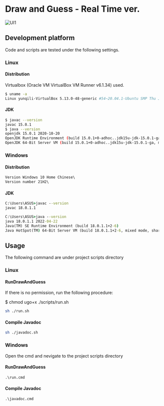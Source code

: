 # Draw and Guess - Real Time ver.

![UI1](https://user-images.githubusercontent.com/31975605/185590628-5df8d6b9-1595-443d-8793-611b6e509646.png)

## Development platform

Code and scripts are tested under the following settings.

### Linux

#### Distribution

Virtualbox (Oracle VM VirtualBox VM Runner v6.1.34) used.

```bash
$ uname -a
Linux yunqili-VirtualBox 5.13.0-48-generic #54~20.04.1-Ubuntu SMP Thu Jun 2 23:37:17 UTC 2022 x86_64 x86_64 x86_64 GNU/Linux
```

#### JDK

```bash
$ javac --version
javac 15.0.1
$ java --version
openjdk 15.0.1 2020-10-20
OpenJDK Runtime Environment (build 15.0.1+0-adhoc..jdk15u-jdk-15.0.1-ga)
OpenJDK 64-Bit Server VM (build 15.0.1+0-adhoc..jdk15u-jdk-15.0.1-ga, mixed mode, sharing)
```


### Windows


#### Distribution
```cmd
Version Windows 10 Home Chinese\
Version number 21H2\
```
#### JDK

```cmd
C:\Users\ASUS>javac --version
javac 18.0.1.1

C:\Users\ASUS>java --version
java 18.0.1.1 2022-04-22
Java(TM) SE Runtime Environment (build 18.0.1.1+2-6)
Java HotSpot(TM) 64-Bit Server VM (build 18.0.1.1+2-6, mixed mode, sharing)
```

## Usage

The following command are under project scripts directory

### Linux


#### RunDrawAndGuess
If there is no permission, run the following procedure:

$ chmod ugo+x ./scripts/run.sh

```bash
sh ./run.sh
```
#### Compile Javadoc

```bash
sh ./javadoc.sh
```

### Windows

Open the cmd and nevigate to the project scripts directory

#### RunDrawAndGuess

```cmd
.\run.cmd
```

#### Compile Javadoc

```cmd
.\javadoc.cmd
```
